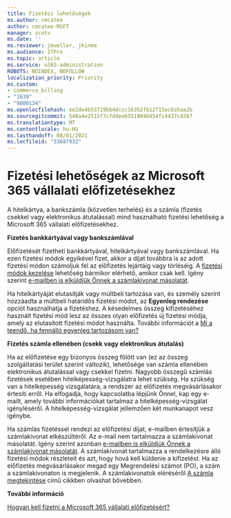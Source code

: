 ```yaml
---
title: Fizetési lehetőségek
ms.author: cmcatee
author: cmcatee-MSFT
manager: scotv
ms.date: ''
ms.reviewer: jmueller, jkinma
ms.audience: ITPro
ms.topic: article
ms.service: o365-administration
ROBOTS: NOINDEX, NOFOLLOW
localization_priority: Priority
ms.custom:
- commerce_billing
- "1639"
- "9000134"
ms.openlocfilehash: ee2de4b53729bb4dccc16352f612f15ecba5aa2b
ms.sourcegitcommit: 540a4e2515f7cfddee65519046454fc4437cd287
ms.translationtype: MT
ms.contentlocale: hu-HU
ms.lasthandoff: 08/01/2021
ms.locfileid: "53687932"
---
```

# <a name="payment-options-for-microsoft-365-for-business-subscriptions"></a>Fizetési lehetőségek az Microsoft 365 vállalati előfizetésekhez
  
A hitelkártya, a bankszámla (közvetlen terhelés) és a számla (fizetés csekkel vagy elektronikus átutalással) mind használható fizetési lehetőség a Microsoft 365 vállalati előfizetésekhez.
  
**Fizetés bankkártyával vagy bankszámlával**
  
Előfizetését fizetheti bankkártyával, hitelkártyával vagy bankszámlával. Ha ezen fizetési módok egyikével fizet, akkor a díjat továbbra is az adott fizetési módon számoljuk fel az előfizetés lejártáig vagy törléséig. A [fizetési módok kezelése](/microsoft-365/commerce/billing-and-payments/manage-payment-methods) lehetőség bármikor elérhető, amikor csak kell. Igény szerint [e-mailben is elküldjük Önnek a számlakivonat másolatát](/microsoft-365/commerce/billing-and-payments/view-your-bill-or-invoice#receive-a-copy-of-your-billing-statement-in-email).

Ha hitelkártyáját elutasítják vagy múltbeli tartozása van, és személy szerint hozzáadta a múltbeli határidős fizetési módot, az **Egyenleg rendezése** opciót használhatja a fizetéshez. A késedelmes összeg kifizetéséhez használt fizetési mód lesz az összes olyan előfizetés új fizetési módja, amely az elutasított fizetési módot használta. További információt a [Mi a teendő, ha fennálló egyenleg tartozásom van?](/microsoft-365/commerce/billing-and-payments/pay-for-your-subscription#what-if-i-have-an-outstanding-balance)

**Fizetés számla ellenében (csekk vagy elektronikus átutalás)**
  
Ha az előfizetése egy bizonyos összeg fölött van (ez az összeg szolgáltatási terület szerint változik), lehetősége van számla ellenében elektronikus átutalással vagy csekkel fizetni. Nagyobb összegű számlás fizetések esetében hitelképesség-vizsgálatra lehet szükség. Ha szükség van a hitelképesség vizsgálatára, a rendszer az előfizetés megvásárlásakor értesíti erről. Ha elfogadja, hogy kapcsolatba lépjünk Önnel, kap egy e-mailt, amely további információkat tartalmaz a hitelképesség-vizsgálat igényléséről. A hitelképesség-vizsgálat jellemzően két munkanapot vesz igénybe.

Ha számlás fizetéssel rendezi az előfizetési díjat, e-mailben értesítjük a számlakivonat elkészültéről. Az e-mail nem tartalmazza a számlakivonat másolatát. Igény szerint azonban [e-mailben is elküldjük Önnek a számlakivonat másolatát](/microsoft-365/commerce/billing-and-payments/view-your-bill-or-invoice#receive-a-copy-of-your-billing-statement-in-email). A számlakivonat tartalmazza a rendelkezésre álló fizetési módok részleteit és azt, hogy hová kell küldenie a kifizetést. Ha az előfizetés megvásárlásakor megad egy Megrendelési számot (PO), a szám a számlakivonaton is megjelenik. A számlakivonatok eléréséről [A számla megtekintése](/microsoft-365/commerce/billing-and-payments/view-your-bill-or-invoice) című cikkben olvashat bővebben.
  
**További információ**
  
[Hogyan kell fizetni a Microsoft 365 vállalati előfizetésért?](/microsoft-365/commerce/billing-and-payments/pay-for-your-subscription)